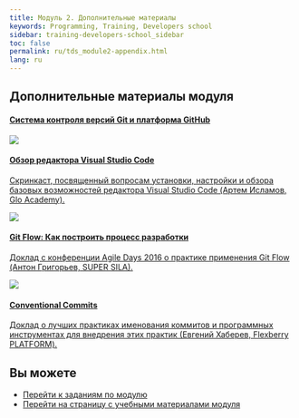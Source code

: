 ```yaml
---
title: Модуль 2. Дополнительные материалы
keywords: Programming, Training, Developers school
sidebar: training-developers-school_sidebar
toc: false
permalink: ru/tds_module2-appendix.html
lang: ru
---
```


## Дополнительные материалы модуля

<div class="panel-group">
    <div class="panel panel-default">
        <div class="panel-heading">
            <h4 class="panel-title">
                <a data-toggle="collapse" href="#collapse2">
                Система контроля версий Git и платформа GitHub</a>
            </h4>
        </div>
        <div id="collapse2" class="panel-collapse collapse in">
            <div class="panel-body">
                <div class="row items">
                    <div class="col-sm-6 col-md-4 portfolio-item">
                        <a href="{{ 'https://www.youtube.com/watch?v=paA-leudslo' | relative_url }}" class="portfolio-link" target="_blank">
                            <div class="img-wrapper">
                                <img src="{{ "/images/pages/trainings/developers-school/module2/vs-code-overview.jpg" | relative_url}}" class="products-img">
                            </div>
                            <h4><span class="item-head">Обзор редактора Visual Studio Code</span></h4>
                            <p>Скринкаст, посвященный вопросам установки, настройки и обзора базовых возможностей редактора Visual Studio Code (Артем Исламов, Glo Academy).</p>
                        </a>
                    </div>
                    <div class="col-sm-6 col-md-4 portfolio-item">
                        <a href="{{ 'https://www.youtube.com/watch?v=rC6varfUhCo' | relative_url }}" class="portfolio-link" target="_blank">
                            <div class="img-wrapper">
                                <img src="{{ "/images/pages/trainings/developers-school/module2/git-flow-process.jpg" | relative_url}}" class="products-img">
                            </div>
                            <h4><span class="item-head">Git Flow: Как построить процесс разработки</span></h4>
                            <p>Доклад с конференции Agile Days 2016 о практике применения Git Flow (Антон Григорьев, SUPER SILA).</p>
                        </a>
                    </div>
                    <div class="col-sm-6 col-md-4 portfolio-item">
                        <a href="{{ 'https://youtu.be/wQAjp-lw8FI' | relative_url }}" class="portfolio-link" target="_blank">
                            <div class="img-wrapper">
                                <img src="{{ "/images/pages/trainings/developers-school/module2/conventional-commits.jpg" | relative_url}}" class="products-img">
                            </div>
                            <h4><span class="item-head">Conventional Commits</span></h4>
                            <p>Доклад о лучших практиках именования коммитов и программных инструментах для внедрения этих практик (Евгений Хаберев, Flexberry PLATFORM).</p>
                        </a>
                    </div>
                </div>
            </div>
        </div>
    </div>
</div>

## Вы можете

* [Перейти к заданиям по модулю](tds_module2-tasks.html)
* [Перейти на страницу с учебными материалами модуля](tds_module2-learn.html)
